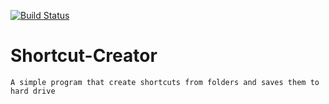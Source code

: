 [![Build Status](https://travis-ci.org/ghalib5000/Shortcut-Creator.svg?branch=master)](https://travis-ci.org/ghalib5000/Shortcut-Creator)
# Shortcut-Creator
	A simple program that create shortcuts from folders and saves them to hard drive
